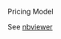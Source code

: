 Pricing Model

See [nbviewer](https://github.com/anmarphy/Deep-Learning-Pricing-Model/blob/master/Part_I.ipynb)
